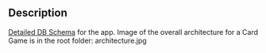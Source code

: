 ## Description

[Detailed DB Schema](https://dbdiagram.io/d/671d394497a66db9a35e7be1) for the app.
Image of the overall architecture for a Card Game is in the root folder: architecture.jpg
